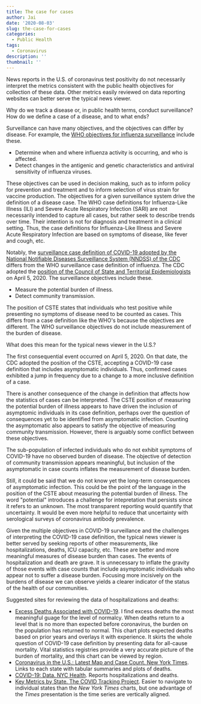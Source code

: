 ```yaml
---
title: The case for cases
author: Jai
date: '2020-08-03'
slug: the-case-for-cases
categories:
  - Public Health
tags:
  - Coronavirus
description: ''
thumbnail: ''
---
```


News reports in the U.S. of coronavirus test positivity do not necessarily interpret the metrics consistent with the public health objectives for collection of these data. Other metrics easily reviewed on data reporting websites can better serve the typical news viewer.

Why do we track a disease or, in public health terms, conduct surveillance? How do we define a case of a disease, and to what ends?

Surveillance can have many objectives, and the objectives can differ by disease. For example, the [WHO objectives for influenza surveillance](https://www.who.int/influenza/resources/documents/WHO_Epidemiological_Influenza_Surveillance_Standards_2014.pdf) include these.

- Determine when and where influenza activity is occurring, and who is affected.
- Detect changes in the antigenic and genetic characteristics and antiviral sensitivity of influenza viruses.

These objectives can be used in decision making, such as to inform policy for prevention and treatment and to inform selection of virus strain for vaccine production. The objectives for a given surveillance system drive the definition of a disease case. The WHO case definitions for Influenza-Like Illness (ILI) and Severe Acute Respiratory Infection (SARI) are not necessarily intended to capture all cases, but rather seek to describe trends over time. Their intention is not for diagnosis and treatment in a clinical setting. Thus, the case definitions for Influenza-Like Illness and Severe Acute Respiratory Infection are based on symptoms of disease, like fever and cough, etc.

Notably, the [surveillance case definition of COVID-19 adopted by the National Notifiable Diseases Surveillance System (NNDSS) of the CDC](https://wwwn.cdc.gov/nndss/conditions/coronavirus-disease-2019-covid-19/case-definition/2020/) differs from the WHO surveillance case definition of influenza. The CDC adopted the [position of the Council of State and Territorial Epidemiologists](https://cdn.ymaws.com/www.cste.org/resource/resmgr/2020ps/interim-20-id-01_covid-19.pdf) on April 5, 2020. The surveillance objectives include these.

- Measure the potential burden of illness.
- Detect community transmission.

The position of CSTE states that individuals who test positive while presenting no symptoms of disease need to be counted as cases. This differs from a case definition like the WHO's because the objectives are different. The WHO surveillance objectives do not include measurement of the burden of disease.

What does this mean for the typical news viewer in the U.S.?

The first consequential event occurred on April 5, 2020. On that date, the CDC adopted the position of the CSTE, accepting a COVID-19 case definition that includes asymptomatic individuals. Thus, confirmed cases exhibited a jump in frequency due to a change to a more inclusive definition of a case.

There is another consequence of the change in definition that affects how the statistics of cases can be interpreted. The CSTE position of measuring the potential burden of illness appears to have driven the inclusion of asymptomic individuals in its case definition, perhaps over the question of consequences yet to be identified from asymptomatic infection. Counting the asymptomatic also appears to satisfy the objective of measuring community transmission. However, there is arguably some conflict between these objectives.

The sub-population of infected individuals who do not exhibit symptoms of COVID-19 have no observed burden of disease. The objective of detection of community transmission appears meaningful, but inclusion of the asymptomatic in case counts inflates the measurement of disease burden.

Still, it could be said that we do not know yet the long-term consequences of asymptomatic infection. This could be the point of the language in the position of the CSTE about measuring the potential burden of illness. The word "potential" introduces a challenge for intepretation that persists since it refers to an unknown. The most transparent reporting would quantify that uncertainty. It would be even more helpful to reduce that uncertainty with serological surveys of coronavirus antibody prevalence.

Given the multiple objectives in COVID-19 surveillance and the challenges of interpreting the COVID-19 case definition, the typical news viewer is better served by seeking reports of other measurements, like hospitalizations, deaths, ICU capacity, etc. These are better and more meaningful measures of disease burden than cases. The events of hospitalization and death are grave. It is unnecessary to inflate the gravity of those events with case counts that include asymptomatic individuals who appear not to suffer a disease burden. Focusing more incisively on the burdens of disease we can observe yields a clearer indicator of the status of the health of our communities.

Suggested sites for reviewing the data of hospitalizations and deaths:

- [Excess Deaths Associated with COVID-19](https://www.cdc.gov/nchs/nvss/vsrr/covid19/excess_deaths.htm). I find excess deaths the most meaningful guage for the level of normalcy. When deaths return to a level that is no more than expected before coronavirus, the burden on the population has returned to normal. This chart plots expected deaths based on prior years and overlays it with experience. It skirts the whole question of COVID-19 case definition by presenting data for all-cause mortality. Vital statistics registries provide a very accurate picture of the burden of mortality, and this chart can be viewed by region.
- [Coronavirus in the U.S.: Latest Map and Case Count. New York Times](https://www.nytimes.com/interactive/2020/us/coronavirus-us-cases.html). Links to each state with tabular summaries and plots of deaths.
- [COVID-19: Data. NYC Health](https://www1.nyc.gov/site/doh/covid/covid-19-data.page). Reports hospitalizations and deaths.
- [Key Metrics by State. The COVID Tracking Project](https://covidtracking.com/data/charts/all-metrics-per-state). Easier to navigate to individual states than the *New York Times* charts, but one advantage of the *Times* presentation is the time series are vertically aligned.